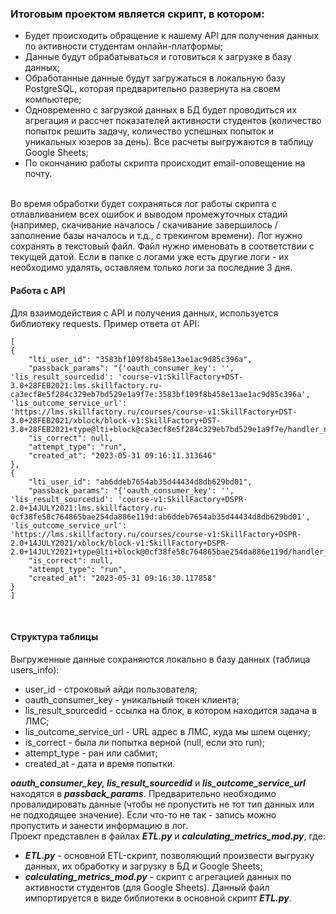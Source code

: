 ### Итоговым проектом является скрипт, в котором:
- Будет происходить обращение к нашему API для получения данных по активности студентам онлайн-платформы;
- Данные будут обрабатываться и готовиться к загрузке в базу данных;
- Обработанные данные будут загружаться в локальную базу PostgreSQL, которая предварительно развернута на своем компьютере;
- Одновременно с загрузкой данных в БД будет проводиться их агрегация и рассчет показателей активности студентов (количество попыток решить задачу, количество успешных попыток и уникальных юзеров за день). Все расчеты выгружаются в таблицу Google Sheets;
- По окончанию работы скрипта происходит email-оповещение на почту.
<br>
Во время обработки будет сохраняться лог работы скрипта с отлавливанием всех ошибок и выводом промежуточных стадий (например, скачивание началось / скачивание завершилось / заполнение базы началось и т.д., с трекингом времени). Лог нужно сохранять в текстовый файл. Файл нужно именовать в соответствии с текущей датой. Если в папке с логами уже есть другие логи - их необходимо удалять, оставляем только логи за последние 3 дня.
<br>

#### Работа с API

Для взаимодействия с API и получения данных, используется библиотеку requests.
Пример ответа от API:

	[
    {
        "lti_user_id": "3583bf109f8b458e13ae1ac9d85c396a",
        "passback_params": "{'oauth_consumer_key': '', 'lis_result_sourcedid': 'course-v1:SkillFactory+DST-3.0+28FEB2021:lms.skillfactory.ru-ca3ecf8e5f284c329eb7bd529e1a9f7e:3583bf109f8b458e13ae1ac9d85c396a', 'lis_outcome_service_url': 'https://lms.skillfactory.ru/courses/course-v1:SkillFactory+DST-3.0+28FEB2021/xblock/block-v1:SkillFactory+DST-3.0+28FEB2021+type@lti+block@ca3ecf8e5f284c329eb7bd529e1a9f7e/handler_noauth/grade_handler'}",
        "is_correct": null,
        "attempt_type": "run",
        "created_at": "2023-05-31 09:16:11.313646"
    },
    {
        "lti_user_id": "ab6ddeb7654ab35d44434d8db629bd01",
        "passback_params": "{'oauth_consumer_key': '', 'lis_result_sourcedid': 'course-v1:SkillFactory+DSPR-2.0+14JULY2021:lms.skillfactory.ru-0cf38fe58c764865bae254da886e119d:ab6ddeb7654ab35d44434d8db629bd01', 'lis_outcome_service_url': 'https://lms.skillfactory.ru/courses/course-v1:SkillFactory+DSPR-2.0+14JULY2021/xblock/block-v1:SkillFactory+DSPR-2.0+14JULY2021+type@lti+block@0cf38fe58c764865bae254da886e119d/handler_noauth/grade_handler'}",
        "is_correct": null,
        "attempt_type": "run",
        "created_at": "2023-05-31 09:16:30.117858"
    }
	]
<br>

#### Структура таблицы

Выгруженные данные сохраняются локально в базу данных (таблица users_info):
- user_id - строковый айди пользователя;
- oauth_consumer_key - уникальный токен клиента;
- lis_result_sourcedid - ссылка на блок, в котором находится задача в ЛМС;
- lis_outcome_service_url - URL адрес в ЛМС, куда мы шлем оценку;
- is_correct - была ли попытка верной (null, если это run);
- attempt_type - ран или сабмит;
- created_at - дата и время попытки.

<b><i>oauth_consumer_key, lis_result_sourcedid</i></b> и <b><i>lis_outcome_service_url</i></b> находятся в <b><i>passback_params</i></b>. Предварительно необходимо провалидировать данные (чтобы не пропустить не тот тип данных или не подходящее значение). Если что-то не так - запись можно пропустить и занести информацию в лог.
<br>
Проект представлен в файлах <b><i>ETL.py</i></b> и <b><i>calculating_metrics_mod.py</i></b>, где:
- <b><i>ETL.py</i></b> - основной ETL-скрипт, позволяющий произвести выгрузку данных, их обработку и загрузку в БД и Google Sheets;
- <b><i>calculating_metrics_mod.py</i></b> - скрипт с агрегацией данных по активности студентов (для Google Sheets). Данный файл импортируется в виде библиотеки в основной скрипт <b><i>ETL.py</i></b>.

